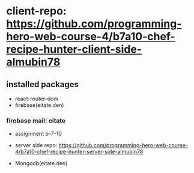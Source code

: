 # client-repo: https://github.com/programming-hero-web-course-4/b7a10-chef-recipe-hunter-client-side-almubin78

## installed packages
* react-router-dom
* firebase(eitate.den)

### firebase mail: eitate
* assignment b-7-10

* server side repo: https://github.com/programming-hero-web-course-4/b7a10-chef-recipe-hunter-server-side-almubin78

* Mongodb(eitate.den)



